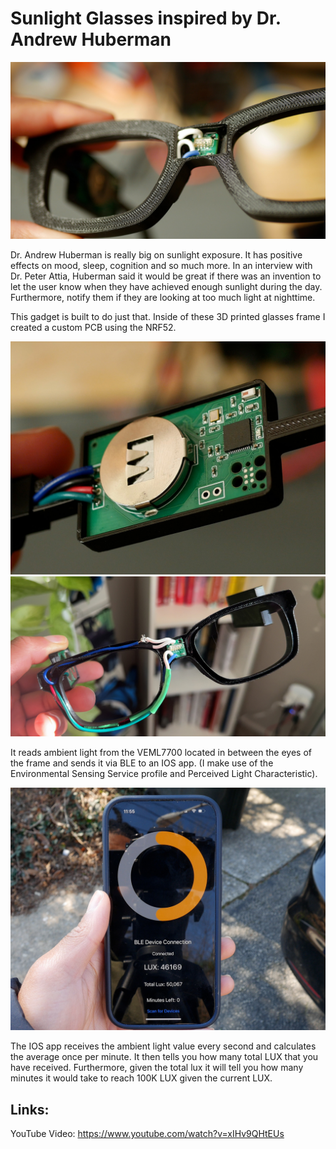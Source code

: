 # Sunlight Glasses inspired by Dr. Andrew Huberman

![Sunlight Glasses](/sunlight_glasses_close_up.jpg)

Dr. Andrew Huberman is really big on sunlight exposure. It has positive effects on mood, sleep, cognition and so much more. In an interview with Dr. Peter Attia, Huberman said it would be great if there was an invention to let the user know when they have achieved enough sunlight during the day. Furthermore, notify them if they are looking at too much light at nighttime.

This gadget is built to do just that. Inside of these 3D printed glasses frame I created a custom PCB using the NRF52. 

![Sunlight Glasses PCB](/sunlight_glasses_pcb.jpg)
![Sunlight Glasses Wiring](/sunlight_glasses_inside_frame.jpg)

It reads ambient light from the VEML7700 located in between the eyes of the frame and sends it via BLE to an IOS app. (I make use of the Environmental Sensing Service profile and Perceived Light Characteristic).

![Sunlight Glasses App](/sunlight_glasses_app.jpg)

The IOS app receives the ambient light value every second and calculates the average once per minute. It then tells you how many total LUX that you have received. Furthermore, given the total lux it will tell you how many minutes it would take to reach 100K LUX given the current LUX.

## Links:
YouTube Video: https://www.youtube.com/watch?v=xIHv9QHtEUs